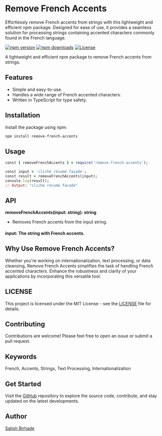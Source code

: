# Remove French Accents
Effortlessly remove French accents from strings with this lightweight and efficient npm package. Designed for ease of use, it provides a seamless solution for processing strings containing accented characters commonly found in the French language.

[![npm version](https://img.shields.io/npm/v/remove-french-accents.svg)](https://www.npmjs.com/package/remove-french-accents)
[![npm downloads](https://img.shields.io/npm/dt/remove-french-accents.svg)](https://www.npmjs.com/package/remove-french-accents)
[![License](https://img.shields.io/github/license/yourusername/remove-french-accents.svg)](https://github.com/yourusername/remove-french-accents/blob/main/LICENSE)

A lightweight and efficient npm package to remove French accents from strings.

## Features

- Simple and easy-to-use.
- Handles a wide range of French accented characters.
- Written in TypeScript for type safety.

## Installation

Install the package using npm:

```bash
npm install remove-french-accents
```

## Usage

```ruby
const { removeFrenchAccents } = require('remove-french-accents');

const input = 'cliché résumé façade';
const result = removeFrenchAccents(input);
console.log(result);
// Output: "cliche resume facade"
```

## API
<b>removeFrenchAccents(input: string): string</b> <br>
- Removes French accents from the input string.

#### input: The string with French accents.

## Why Use Remove French Accents?
Whether you're working on internationalization, text processing, or data cleansing, Remove French Accents simplifies the task of handling French accented characters. Enhance the robustness and clarity of your applications by incorporating this versatile tool.

## LICENSE
This project is licensed under the MIT License - see the [LICENSE](https://github.com/SatishB15/remove-french-accents?tab=MIT-1-ov-file#readme) file for details.

## Contributing
Contributions are welcome! Please feel free to open an issue or submit a pull request.

## Keywords
French, Accents, Strings, Text Processing, Internationalization

## Get Started
Visit the [GitHub](https://github.com/SatishB15/remove-french-accents) repository to explore the source code, contribute, and stay updated on the latest developments.

## Author
[Satish Birhade](https://github.com/SatishB15)